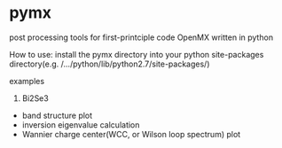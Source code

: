 # pymx
post processing tools for first-printciple code OpenMX written in python

How to use: install the pymx directory into your python site-packages directory(e.g. /.../python/lib/python2.7/site-packages/)

examples
1. Bi2Se3
 - band structure plot
 - inversion eigenvalue calculation
 - Wannier charge center(WCC, or Wilson loop spectrum) plot
